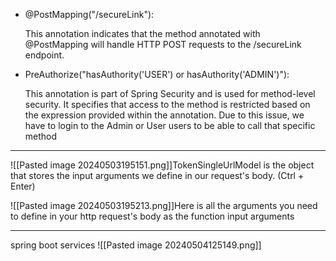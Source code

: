 
- @PostMapping("/secureLink"):

    This annotation indicates that the method annotated with @PostMapping will handle HTTP POST requests to the /secureLink endpoint.


- PreAuthorize("hasAuthority('USER') or hasAuthority('ADMIN')"):

    This annotation is part of Spring Security and is used for method-level security.
    It specifies that access to the method is restricted based on the expression provided within the annotation.
    Due to this issue, we have to login to the Admin or User users to be able to call that specific method
----------------------------------------

![[Pasted image 20240503195151.png]]TokenSingleUrlModel is the object that stores the input arguments we define in our request's body. (Ctrl + Enter)

![[Pasted image 20240503195213.png]]Here is all the arguments you need to define in your http request's body as the function input  arguments

--------------------------
spring boot services
![[Pasted image 20240504125149.png]]